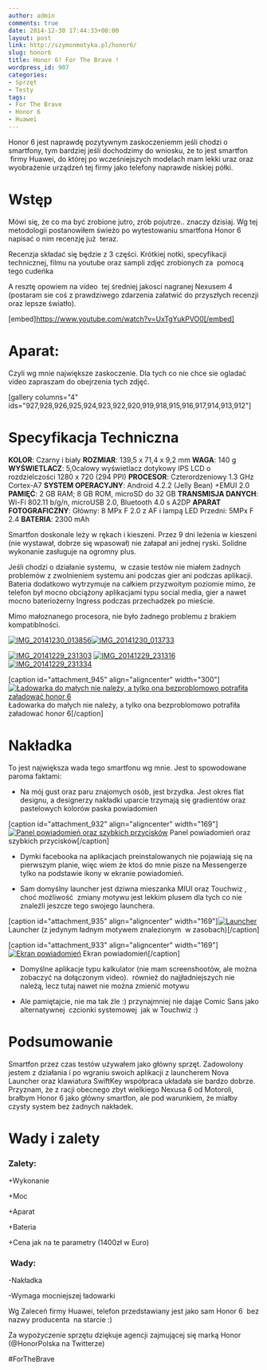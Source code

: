 ```yaml
---
author: admin
comments: true
date: 2014-12-30 17:44:33+00:00
layout: post
link: http://szymonmotyka.pl/honor6/
slug: honor6
title: Honor 6! For The Brave !
wordpress_id: 907
categories:
- Sprzęt
- Testy
tags:
- For The Brave
- Honor 6
- Huawei
---
```


Honor 6 jest naprawdę pozytywnym zaskoczeniemm jeśli chodzi o smartfony, tym bardziej jeśli dochodzimy do wniosku, że to jest smartfon  firmy Huawei, do której po wcześniejszych modelach mam lekki uraz oraz wyobrażenie urządzeń tej firmy jako telefony naprawde niskiej półki.

<!-- more -->


# Wstęp


Mówi się, że co ma być zrobione jutro, zrób pojutrze.. znaczy dzisiaj. Wg tej metodologii postanowiłem świeżo po wytestowaniu smartfona Honor 6 napisać o nim recenzję już  teraz.

Recenzja składać się będzie z 3 części. Krótkiej notki, specyfikacji technicznej, filmu na youtube oraz sampli zdjęć zrobionych za  pomocą tego cudeńka

A resztę opowiem na video  tej średniej jakosci nagranej Nexusem 4 (postaram sie coś z prawdziwego zdarzenia załatwić do przyszłych recenzji oraz lepsze światło).

[embed]https://www.youtube.com/watch?v=UxTgYukPVO0[/embed]


# Aparat:


Czyli wg mnie największe zaskoczenie. Dla tych co nie chce sie ogladać video zapraszam do obejrzenia tych zdjęć.

[gallery columns="4" ids="927,928,926,925,924,923,922,920,919,918,915,916,917,914,913,912"]


# Specyfikacja Techniczna


**KOLOR**: Czarny i biały
**ROZMIAR**: 139,5 x 71,4 x 9,2 mm
**WAGA**: 140 g
**WYŚWIETLACZ**: 5,0calowy wyświetlacz dotykowy IPS LCD o rozdzielczości 1280 x 720 (294 PPI)
**PROCESOR**: Czterordzeniowy 1.3 GHz Cortex-A7
**SYSTEM OPERACYJNY**: Android 4.2.2 (Jelly Bean) +EMUI 2.0
**PAMIĘĆ**: 2 GB RAM; 8 GB ROM, microSD do 32 GB
**TRANSMISJA DANYCH**: Wi-Fi 802.11 b/g/n, microUSB 2.0, Bluetooth 4.0 s A2DP
**APARAT FOTOGRAFICZNY**: Główny: 8 MPx F 2.0 z AF i lampą LED Przedni: 5MPx F 2.4
**BATERIA**: 2300 mAh

Smartfon doskonale leży w rękach i kieszeni. Przez 9 dni leżenia w kieszeni (nie wystawał, dobrze się wpasował) nie załapał ani jednej ryski. Solidne wykonanie zasługuje na ogromny plus.

Jeśli chodzi o działanie systemu,  w czasie testów nie miałem żadnych problemów z zwolnieniem systemu ani podczas gier ani podczas aplikacji. Bateria dodatkowo wytrzymuje na całkiem przyzwoitym poziomie mimo, że telefon był mocno obciążony aplikacjami typu social media, gier a nawet mocno bateriożerny Ingress podczas przechadzek po mieście.

Mimo małoznanego procesora, nie było żadnego problemu z brakiem kompatiblności.

[![IMG_20141230_013856](http://szymonmotyka.pl/wp-content/uploads/2014/12/IMG_20141230_013856-300x225.jpg)](http://szymonmotyka.pl/wp-content/uploads/2014/12/IMG_20141230_013856.jpg)[![IMG_20141230_013733](http://szymonmotyka.pl/wp-content/uploads/2014/12/IMG_20141230_013733-225x300.jpg)](http://szymonmotyka.pl/wp-content/uploads/2014/12/IMG_20141230_013733.jpg)

[![IMG_20141229_231303](http://szymonmotyka.pl/wp-content/uploads/2014/12/IMG_20141229_231303-300x225.jpg)](http://szymonmotyka.pl/wp-content/uploads/2014/12/IMG_20141229_231303.jpg) [![IMG_20141229_231316](http://szymonmotyka.pl/wp-content/uploads/2014/12/IMG_20141229_231316-300x225.jpg)](http://szymonmotyka.pl/wp-content/uploads/2014/12/IMG_20141229_231316.jpg) [![IMG_20141229_231334](http://szymonmotyka.pl/wp-content/uploads/2014/12/IMG_20141229_231334-300x225.jpg)](http://szymonmotyka.pl/wp-content/uploads/2014/12/IMG_20141229_231334.jpg)

[caption id="attachment_945" align="aligncenter" width="300"][![Ładowarka do małych nie  należy, a tylko ona bezproblomowo potrafiła załadować honor 6](http://szymonmotyka.pl/wp-content/uploads/2014/12/IMG_20141230_010401-300x225.jpg)](http://szymonmotyka.pl/wp-content/uploads/2014/12/IMG_20141230_010401.jpg) Ładowarka do małych nie należy, a tylko ona bezproblomowo potrafiła załadować honor 6[/caption]


# Nakładka


To jest największa wada tego smartfonu wg mnie. Jest to spowodowane paroma faktami:



	
  * Na mój gust oraz paru znajomych osób, jest brzydka. Jest okres flat designu, a designerzy nakładki uparcie trzymają się gradientów oraz pastelowych kolorów paska powiadomień

[caption id="attachment_932" align="aligncenter" width="169"][![Panel powiadomień oraz szybkich przycisków](http://szymonmotyka.pl/wp-content/uploads/2014/12/Screenshot_2014-12-20-09-35-42-169x300.jpeg)](http://szymonmotyka.pl/wp-content/uploads/2014/12/Screenshot_2014-12-20-09-35-42.jpeg) Panel powiadomień oraz szybkich przycisków[/caption]

	
  * Dymki facebooka na aplikacjach preinstalowanych nie pojawiają się na pierwszym planie, więc wiem że ktoś do mnie pisze na Messengerze tylko na podstawie ikony w ekranie powiadomień.

	
  * Sam domyślny launcher jest dziwna mieszanka MIUI oraz Touchwiz , choć możliwość  zmiany motywu jest lekkim plusem dla tych co nie znaleźli jeszcze tego swojego launchera.

[caption id="attachment_935" align="aligncenter" width="169"][![Launcher ](http://szymonmotyka.pl/wp-content/uploads/2014/12/Screenshot_2014-12-20-10-28-10-169x300.jpeg)](http://szymonmotyka.pl/wp-content/uploads/2014/12/Screenshot_2014-12-20-10-28-10.jpeg) Launcher (z jedynym ładnym motywem znalezionym  w zasobach)[/caption]

[caption id="attachment_933" align="aligncenter" width="169"][![Ekran powiadomień](http://szymonmotyka.pl/wp-content/uploads/2014/12/Screenshot_2014-12-20-09-35-51-169x300.jpeg)](http://szymonmotyka.pl/wp-content/uploads/2014/12/Screenshot_2014-12-20-09-35-51.jpeg) Ekran powiadomień[/caption]

	
  * Domyślne aplikacje typu kalkulator (nie mam screenshootów, ale można zobaczyć na dołączonym video).  również do najjładniejszych nie należą, lecz tutaj nawet nie można zmienić motywu

	
  * Ale pamiętajcie, nie ma tak źle :) przynajmniej nie dająe Comic Sans jako alternatywnej  czcionki systemowej  jak w Touchwiz :)




# Podsumowanie


Smartfon przez czas testów używałem jako główny sprzęt. Zadowolony jestem z działania i po wgraniu swoich aplikacji z launcherem Nova Launcher oraz klawiatura SwiftKey współpraca układała sie bardzo dobrze. Przyznam, że z racji obecnego zbyt wielkiego Nexusa 6 od Motoroli, brałbym Honor 6 jako główny smartfon, ale pod warunkiem, że miałby czysty system bez żadnych nakładek.


# Wady i zalety




### Zalety:


+Wykonanie

+Moc

+Aparat

+Bateria

+Cena jak na te parametry (1400zł w Euro)


###  Wady:


-Nakładka

-Wymaga mocniejszej ładowarki

Wg Zaleceń firmy Huawei, telefon przedstawiany jest jako sam Honor 6  bez nazwy producenta  na starcie :)

Za wypożyczenie sprzętu dziękuje agencji zajmującej się marką Honor (@HonorPolska na Twitterze)

#ForTheBrave
